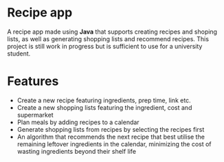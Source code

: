 # Recipe app
A recipe app made using **Java** that supports creating recipes and shoping lists, as well as generating shopping lists and recommend recipes. This project is still work in progress but is sufficient to use for a university student.

# Features
- Create a new recipe featuring ingredients, prep time, link etc.
- Create a new shopping lists featuring the ingredient, cost and supermarket
- Plan meals by adding recipes to a calendar
- Generate shopping lists from recipes by selecting the recipes first
- An algorithm that recommends the next recipe that best utilise the remaining leftover ingredients in the calendar, minimizing the cost of wasting ingredients beyond their shelf life
